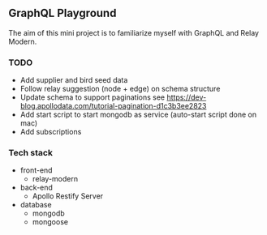 ## GraphQL Playground

The aim of this mini project is to familiarize myself with GraphQL and Relay Modern.

### TODO
 * Add supplier and bird seed data
 * Follow relay suggestion (node + edge) on schema structure
 * Update schema to support paginations see https://dev-blog.apollodata.com/tutorial-pagination-d1c3b3ee2823
 * Add start script to start mongodb as service (auto-start script done on mac)
 * Add subscriptions

### Tech stack
  * front-end
    * relay-modern
  * back-end
    * Apollo Restify Server
  * database
    * mongodb
    * mongoose

